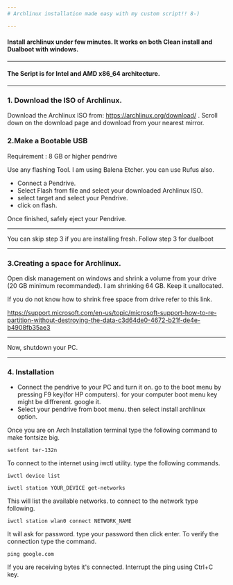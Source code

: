 ```yaml
---
# Archlinux installation made easy with my custom script!! 8-)

---
```

#### Install archlinux under few minutes. It works on both Clean install and Dualboot with windows.
___
#### The Script is for Intel and AMD x86_64 architecture.
___
### 1. Download the ISO of Archlinux.
Download the Archlinux ISO from: https://archlinux.org/download/ .
Scroll down on the download page and download from your nearest mirror.

### 2.Make a Bootable USB
Requirement : 8 GB or higher pendrive


Use any flashing Tool. I am using Balena Etcher. you can use Rufus also.

+ Connect a Pendrive. 
+ Select Flash from file and select your downloaded Archlinux ISO. 
+ select target and select your Pendrive. 
+ click on flash.

Once finished, safely eject your Pendrive.
___
You can skip step 3 if you are installing fresh. Follow step 3 for dualboot
___
### 3.Creating a space for Archlinux.
Open disk management on windows and shrink a volume from your drive (20 GB minimum recommanded). I am shrinking 64 GB. Keep it unallocated.

If you do not know how to shrink free space from drive refer to this link. 

https://support.microsoft.com/en-us/topic/microsoft-support-how-to-re-partition-without-destroying-the-data-c3d64de0-4672-b21f-de4e-b4908fb35ae3

___
Now, shutdown your PC.
___
### 4. Installation
+ Connect the pendrive to your PC and turn it on. go to the boot menu by pressing F9 key(for HP computers). for your computer boot menu key might be diffrerent. google it.
+ Select your pendrive from boot menu. then select install archlinux option.

Once you are on Arch Installation terminal type the following command to make fontsize big.
```
setfont ter-132n
```
To connect to the internet using iwctl utility.
type the following commands.
```
iwctl device list
```
```
iwctl station YOUR_DEVICE get-networks
```
This will list the available networks. to connect to the network type following.
```
iwctl station wlan0 connect NETWORK_NAME
```
It will ask for password. type your password then click enter.
To verify the connection type the command.
```
ping google.com
```
If you are receiving bytes it's connected.
Interrupt the ping using Ctrl+C key.
 


